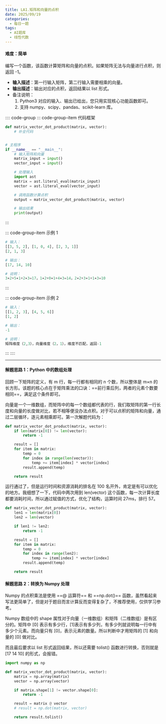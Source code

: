 ```yaml
---
title: LA1.矩阵和向量的点积
date: 2025/09/19
categories:
  - 每日一题
tags:
  - AI题库
  - 线性代数
---
```


#### 难度：简单

编写一个函数，该函数计算矩阵和向量的点积。如果矩阵无法与向量进行点积，则返回 -1。

- **输入描述**：第一行输入矩阵，第二行输入需要相乘的向量。
- **输出描述**：输出对应的点积，返回结果以 list 形式。
- 备注说明：
  1. Python3 对应的输入、输出已给出，您只用实现核心功能函数即可。
  2. 支持 numpy、scipy、pandas、scikit-learn 库。

:::: code-group
::: code-group-item 代码框架

```py
def matrix_vector_dot_product(matrix, vector):
    # 补全代码


# 主程序
if __name__ == "__main__":
    # 输入矩阵和向量
    matrix_input = input()
    vector_input = input()

    # 处理输入
    import ast
    matrix = ast.literal_eval(matrix_input)
    vector = ast.literal_eval(vector_input)

    # 调用函数计算点积
    output = matrix_vector_dot_product(matrix, vector)

    # 输出结果
    print(output)

```

:::

::: code-group-item 示例 1

```py
# 输入：
[[3, 5, 2], [1, 0, 4], [2, 3, 1]]
[2, 1, 3]

# 输出：
[17, 14, 10]

# 说明：
3∗2+5∗1+2∗3=17，1∗2+0∗1+4∗3=14，2∗2+3∗1+1∗3=10
```

:::

::: code-group-item 示例 2

```py
# 输入：
[[1, 2, 3], [4, 5, 6]]
[1, 2]

# 输出：
-1

# 说明：
矩阵维度（2,3），向量维度（2，1），维度不匹配，返回-1
```

:::
::::

---

#### 解题思路 1：Python 中的数组处理

回顾一下矩阵的定义，有 m 行，每一行都有相同的 n 个数，所以整体是 m×n 的长方形。该题的核心点在于矩阵乘法的口诀：==前行乘后列，两者的元素个数要相同==，满足这个条件即可。

向量是一个一维数组，而矩阵中的每一个数组都代表的行，我们取矩阵的第一行长度和向量的长度做对比，若不相等便没办法点积。对于可以点积的矩阵和向量，通过二层循环，逐元素相乘即可。第一次解题代码为：

```py
def matrix_vector_dot_product(matrix, vector):
    if len(matrix[0]) != len(vector):
        return -1

    result = []
    for item in matrix:
        temp = 0
        for index in range(len(vector)):
            temp += item[index] * vector[index]
        result.append(temp)

    return result
```

运行通过了，但是运行时间和资源消耗的排名在 100 名开外，肯定是有可以优化的地方。我细想了一下，代码中两次用到 len(vector) 这个函数，每一次计算长度都要消耗时间，所以通过赋值的方式，优化了结构，运算时间 27ms，排行 57。

```py
def matrix_vector_dot_product(matrix, vector):
    len1 = len(matrix[0])
    len2 = len(vector)

    if len1 != len2:
        return -1

    result = []
    for item in matrix:
        temp = 0
        for index in range(len2):
            temp += item[index] * vector[index]
        result.append(temp)

    return result
```

#### 解题思路 2：转换为 Numpy 处理

Numpy 的点积乘法是使用 ==@ 运算符== 和 ==np.dot()== 函数，虽然看起来写法更简单了，但是对于题目而言计算反而变得复杂了，不推荐使用，仅供学习参考。

Numpy 数组中的 shape 属性对于向量（一维数组）和矩阵（二维数组）是有区分的。矩阵中 [0] 表示有多少行，[1]表示有多少列，有多少列就说明每一行中有多少个元素。而向量只有 [0]，表示元素的数量。所以判断中才用矩阵的 [1] 和向量的 [0] 做对比。

而且最后要求以 list 形式返回结果，所以还需要 tolist() 函数进行转换，否则就是 [17 14 10] 的形式，会报错。

```py
import numpy as np

def matrix_vector_dot_product(matrix, vector):
    matrix = np.array(matrix)
    vector = np.array(vector)

    if matrix.shape[1] != vector.shape[0]:
        return -1

    result = matrix @ vector
    # result = np.dot(matrix, vector)

    return result.tolist()
```
